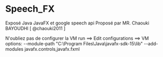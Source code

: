 # Speech_FX
Exposé Java JavaFX et google speech api Proposé par MR. Chaouki BAYOUDHI [ @chaouki2011 ]


N'oubliez pas de configurer la VM run ==> Edit configurations ==> VM options: --module-path "C:\Program Files\Java\javafx-sdk-15\lib" --add-modules javafx.controls,javafx.fxml 
